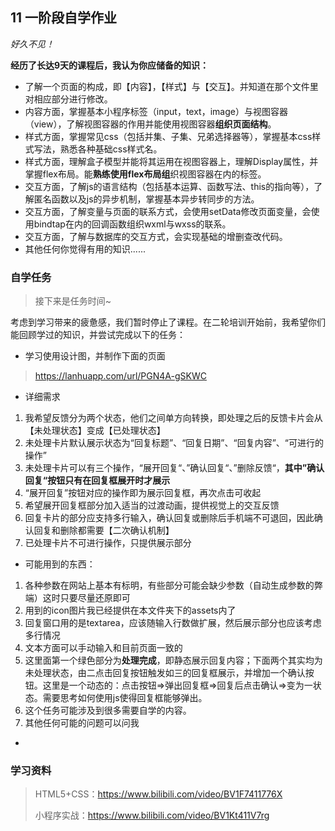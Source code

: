 ## 11 一阶段自学作业

*好久不见！*

**经历了长达9天的课程后，我认为你应储备的知识：**

- 了解一个页面的构成，即【内容】，【样式】与【交互】。并知道在那个文件里对相应部分进行修改。
- 内容方面，掌握基本小程序标签（input，text，image）与视图容器（view），了解视图容器的作用并能使用视图容器**组织页面结构**。
- 样式方面，掌握常见css（包括并集、子集、兄弟选择器等），掌握基本css样式写法，熟悉各种基础css样式名。
- 样式方面，理解盒子模型并能将其运用在视图容器上，理解Display属性，并掌握flex布局。能**熟练使用flex布局组**织视图容器在内的标签。
- 交互方面，了解js的语言结构（包括基本运算、函数写法、this的指向等），了解匿名函数以及js的异步机制，掌握基本异步转同步的方法。
- 交互方面，了解变量与页面的联系方式，会使用setData修改页面变量，会使用bindtap在内的回调函数组织wxml与wxss的联系。
- 交互方面，了解与数据库的交互方式，会实现基础的增删查改代码。
- 其他任何你觉得有用的知识......

### 自学任务

>接下来是任务时间~

考虑到学习带来的疲惫感，我们暂时停止了课程。在二轮培训开始前，我希望你们能回顾学过的知识，并尝试完成以下的任务：

- 学习使用设计图，并制作下面的页面

> https://lanhuapp.com/url/PGN4A-gSKWC

- 详细需求

1. 我希望反馈分为两个状态，他们之间单方向转换，即处理之后的反馈卡片会从【未处理状态】变成【已处理状态】
2. 未处理卡片默认展示状态为“回复标题”、“回复日期”、“回复内容”、“可进行的操作”
3. 未处理卡片可以有三个操作，“展开回复“、”确认回复“、”删除反馈“，**其中”确认回复“按钮只有在回复框展开时才展示**
4. “展开回复”按钮对应的操作即为展示回复框，再次点击可收起
5. 希望展开回复框部分加入适当的过渡动画，提供视觉上的交互反馈
6. 回复卡片的部分应支持多行输入，确认回复或删除后手机端不可退回，因此确认回复和删除都需要【二次确认机制】
7. 已处理卡片不可进行操作，只提供展示部分

- 可能用到的东西：

1. 各种参数在网站上基本有标明，有些部分可能会缺少参数（自动生成参数的弊端）这时只要尽量还原即可
2. 用到的icon图片我已经提供在本文件夹下的assets内了
3. 回复窗口用的是textarea，应该随输入行数做扩展，然后展示部分也应该考虑多行情况
4. 文本方面可以手动输入和目前页面一致的
5. 这里面第一个绿色部分为**处理完成**，即静态展示回复内容；下面两个其实均为未处理状态，由二点击回复按钮触发如三的回复框展示，并增加一个确认按钮。这里是一个动态的：点击按钮=>弹出回复框=>回复后点击确认=>变为一状态。需要思考如何使用js使得回复框能够弹出。
6. 这个任务可能涉及到很多需要自学的内容。
7. 其他任何可能的问题可以问我

- 

### 学习资料

> HTML5+CSS：https://www.bilibili.com/video/BV1F7411776X
>
> 小程序实战：https://www.bilibili.com/video/BV1Kt411V7rg